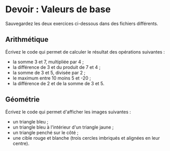 # Devoir : Valeurs de base

Sauvegardez les deux exercices ci-dessous dans des fichiers différents.

## Arithmétique

Écrivez le code qui permet de calculer le résultat des opérations
suivantes :

- la somme 3 et 7, multipliée par 4 ;
- la différence de 3 et du produit de 7 et 4 ;
- la somme de 3 et 5, divisée par 2 ;
- le maximum entre 10 moins 5 et -20 ;
- la différence de 2 et de la somme de 3 et 5.

## Géométrie

Écrivez le code qui permet d'afficher les images suivantes :

- un triangle bleu ;
- un triangle bleu à l'intérieur d'un triangle jaune ;
- un triangle penché sur le côté ;
- une cible rouge et blanche (trois cercles imbriqués et alignées en
  leur centre).
